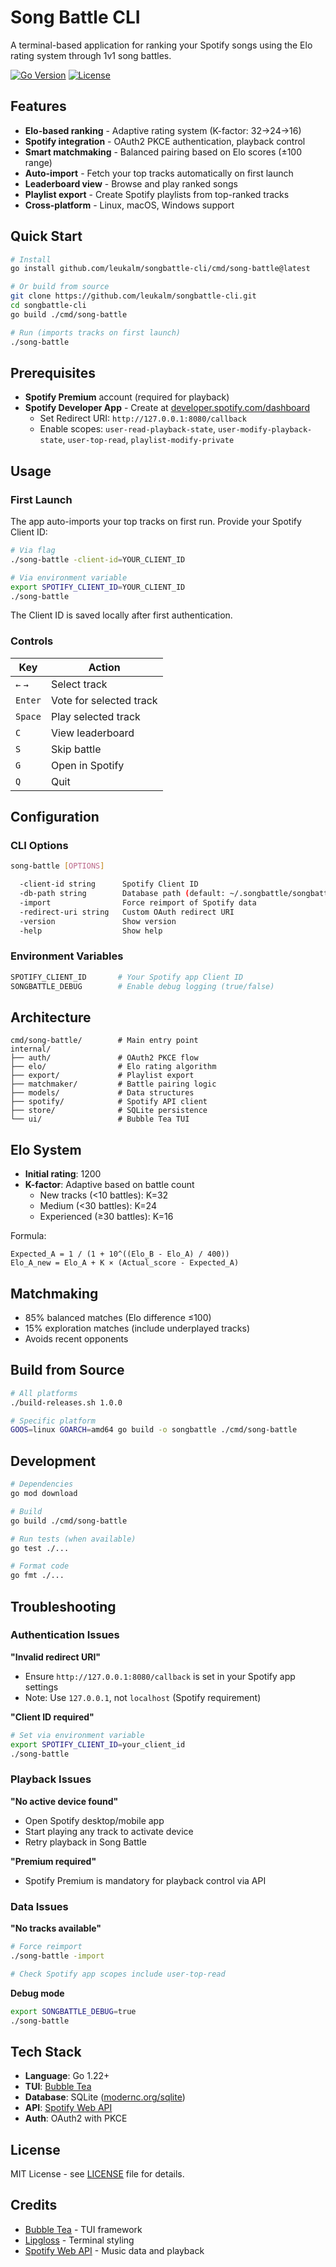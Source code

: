 # Song Battle CLI

A terminal-based application for ranking your Spotify songs using the Elo rating system through 1v1 song battles.

[![Go Version](https://img.shields.io/badge/Go-1.22+-00ADD8?style=flat&logo=go)](https://go.dev/)
[![License](https://img.shields.io/badge/License-MIT-blue.svg)](LICENSE)

## Features

- **Elo-based ranking** - Adaptive rating system (K-factor: 32→24→16)
- **Spotify integration** - OAuth2 PKCE authentication, playback control
- **Smart matchmaking** - Balanced pairing based on Elo scores (±100 range)
- **Auto-import** - Fetch your top tracks automatically on first launch
- **Leaderboard view** - Browse and play ranked songs
- **Playlist export** - Create Spotify playlists from top-ranked tracks
- **Cross-platform** - Linux, macOS, Windows support

## Quick Start

```bash
# Install
go install github.com/leukalm/songbattle-cli/cmd/song-battle@latest

# Or build from source
git clone https://github.com/leukalm/songbattle-cli.git
cd songbattle-cli
go build ./cmd/song-battle

# Run (imports tracks on first launch)
./song-battle
```

## Prerequisites

- **Spotify Premium** account (required for playback)
- **Spotify Developer App** - Create at [developer.spotify.com/dashboard](https://developer.spotify.com/dashboard)
  - Set Redirect URI: `http://127.0.0.1:8080/callback`
  - Enable scopes: `user-read-playback-state`, `user-modify-playback-state`, `user-top-read`, `playlist-modify-private`

## Usage

### First Launch

The app auto-imports your top tracks on first run. Provide your Spotify Client ID:

```bash
# Via flag
./song-battle -client-id=YOUR_CLIENT_ID

# Via environment variable
export SPOTIFY_CLIENT_ID=YOUR_CLIENT_ID
./song-battle
```

The Client ID is saved locally after first authentication.

### Controls

| Key | Action |
|-----|--------|
| `←` `→` | Select track |
| `Enter` | Vote for selected track |
| `Space` | Play selected track |
| `C` | View leaderboard |
| `S` | Skip battle |
| `G` | Open in Spotify |
| `Q` | Quit |

## Configuration

### CLI Options

```bash
song-battle [OPTIONS]

  -client-id string      Spotify Client ID
  -db-path string        Database path (default: ~/.songbattle/songbattle.db)
  -import                Force reimport of Spotify data
  -redirect-uri string   Custom OAuth redirect URI
  -version               Show version
  -help                  Show help
```

### Environment Variables

```bash
SPOTIFY_CLIENT_ID       # Your Spotify app Client ID
SONGBATTLE_DEBUG        # Enable debug logging (true/false)
```

## Architecture

```
cmd/song-battle/        # Main entry point
internal/
├── auth/               # OAuth2 PKCE flow
├── elo/                # Elo rating algorithm
├── export/             # Playlist export
├── matchmaker/         # Battle pairing logic
├── models/             # Data structures
├── spotify/            # Spotify API client
├── store/              # SQLite persistence
└── ui/                 # Bubble Tea TUI
```

## Elo System

- **Initial rating**: 1200
- **K-factor**: Adaptive based on battle count
  - New tracks (<10 battles): K=32
  - Medium (<30 battles): K=24
  - Experienced (≥30 battles): K=16

Formula:
```
Expected_A = 1 / (1 + 10^((Elo_B - Elo_A) / 400))
Elo_A_new = Elo_A + K × (Actual_score - Expected_A)
```

## Matchmaking

- 85% balanced matches (Elo difference ≤100)
- 15% exploration matches (include underplayed tracks)
- Avoids recent opponents

## Build from Source

```bash
# All platforms
./build-releases.sh 1.0.0

# Specific platform
GOOS=linux GOARCH=amd64 go build -o songbattle ./cmd/song-battle
```

## Development

```bash
# Dependencies
go mod download

# Build
go build ./cmd/song-battle

# Run tests (when available)
go test ./...

# Format code
go fmt ./...
```

## Troubleshooting

### Authentication Issues

**"Invalid redirect URI"**
- Ensure `http://127.0.0.1:8080/callback` is set in your Spotify app settings
- Note: Use `127.0.0.1`, not `localhost` (Spotify requirement)

**"Client ID required"**
```bash
# Set via environment variable
export SPOTIFY_CLIENT_ID=your_client_id
./song-battle
```

### Playback Issues

**"No active device found"**
- Open Spotify desktop/mobile app
- Start playing any track to activate device
- Retry playback in Song Battle

**"Premium required"**
- Spotify Premium is mandatory for playback control via API

### Data Issues

**"No tracks available"**
```bash
# Force reimport
./song-battle -import

# Check Spotify app scopes include user-top-read
```

**Debug mode**
```bash
export SONGBATTLE_DEBUG=true
./song-battle
```

## Tech Stack

- **Language**: Go 1.22+
- **TUI**: [Bubble Tea](https://github.com/charmbracelet/bubbletea)
- **Database**: SQLite ([modernc.org/sqlite](https://modernc.org/sqlite))
- **API**: [Spotify Web API](https://developer.spotify.com/documentation/web-api)
- **Auth**: OAuth2 with PKCE

## License

MIT License - see [LICENSE](LICENSE) file for details.

## Credits

- [Bubble Tea](https://github.com/charmbracelet/bubbletea) - TUI framework
- [Lipgloss](https://github.com/charmbracelet/lipgloss) - Terminal styling
- [Spotify Web API](https://developer.spotify.com/) - Music data and playback
